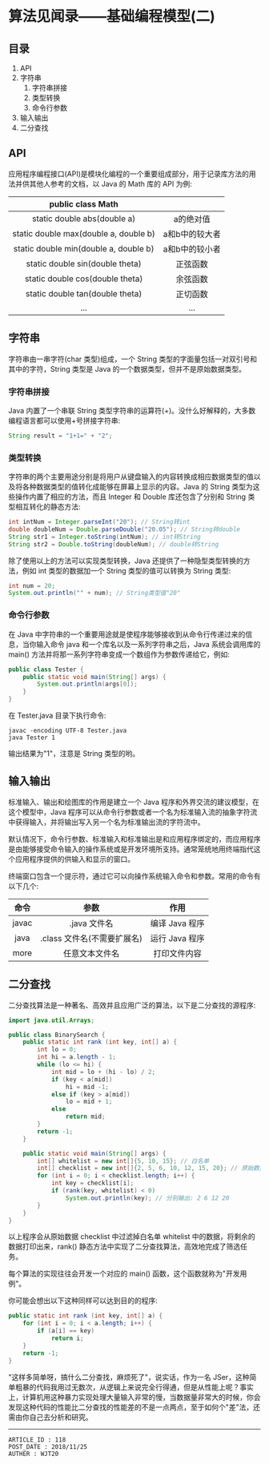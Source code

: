 
# 算法见闻录——基础编程模型(二) #

## 目录 ##

1. API
2. 字符串
    1. 字符串拼接
    2. 类型转换
    3. 命令行参数
3. 输入输出
4. 二分查找

## API ##

应用程序编程接口(API)是模块化编程的一个重要组成部分，用于记录库方法的用法并供其他人参考的文档，以 Java 的 Math 库的 API 为例:

| public class Math                     |               |
| :-----------------------------------: | :-----------: |
| static double abs(double a)           | a的绝对值      |
| static double max(double a, double b) | a和b中的较大者 |
| static double min(double a, double b) | a和b中的较小者 |
| static double sin(double theta)       | 正弦函数       |
| static double cos(double theta)       | 余弦函数       |
| static double tan(double theta)       | 正切函数       |
| ...                                   | ...           |

## 字符串 ##

字符串由一串字符(char 类型)组成，一个 String 类型的字面量包括一对双引号和其中的字符，String 类型是 Java 的一个数据类型，但并不是原始数据类型。

### 字符串拼接 ###

Java 内置了一个串联 String 类型字符串的运算符(+)。没什么好解释的，大多数编程语言都可以使用+号拼接字符串:

```Java
String result = "1+1=" + "2";
```

### 类型转换 ###

字符串的两个主要用途分别是将用户从键盘输入的内容转换成相应数据类型的值以及将各种数据类型的值转化成能够在屏幕上显示的内容。Java 的 String 类型为这些操作内置了相应的方法，而且 Integer 和 Double 库还包含了分别和 String 类型相互转化的静态方法:

```Java
int intNum = Integer.parseInt("20"); // String转int
double doubleNum = Double.parseDouble("20.05"); // String转double
String str1 = Integer.toString(intNum); // int转String
String str2 = Double.toString(doubleNum); // double转String
```

除了使用以上的方法可以实现类型转换，Java 还提供了一种隐型类型转换的方法，例如 int 类型的数据加一个 String 类型的值可以转换为 String 类型:

```Java
int num = 20;
System.out.println("" + num); // String类型值"20"
```

### 命令行参数 ###

在 Java 中字符串的一个重要用途就是使程序能够接收到从命令行传递过来的信息，当你输入命令 java 和一个库名以及一系列字符串之后，Java 系统会调用库的 main() 方法并将那一系列字符串变成一个数组作为参数传递给它，例如:

```Java
public class Tester {
    public static void main(String[] args) {
        System.out.println(args[0]);
    }
}
```

在 Tester.java 目录下执行命令:

```
javac -encoding UTF-8 Tester.java
java Tester 1
```

输出结果为"1"，注意是 String 类型的哟。

## 输入输出 ##

标准输入、输出和绘图库的作用是建立一个 Java 程序和外界交流的建议模型，在这个模型中，Java 程序可以从命令行参数或者一个名为标准输入流的抽象字符流中获得输入，并将输出写入另一个名为标准输出流的字符流中。

默认情况下，命令行参数、标准输入和标准输出是和应用程序绑定的，而应用程序是由能够接受命令输入的操作系统或是开发环境所支持。通常笼统地用终端指代这个应用程序提供的供输入和显示的窗口。

终端窗口包含一个提示符，通过它可以向操作系统输入命令和参数。常用的命令有以下几个:

| 命令    | 参数                       | 作用           |
| :-----: | :-----------------------: | :------------: |
| javac   | .java 文件名               | 编译 Java 程序 |
| java    | .class 文件名(不需要扩展名) | 运行 Java 程序 |
| more    | 任意文本文件名              | 打印文件内容   |

## 二分查找 ##

二分查找算法是一种著名、高效并且应用广泛的算法，以下是二分查找的源程序:

```Java
import java.util.Arrays;

public class BinarySearch {
    public static int rank (int key, int[] a) {
        int lo = 0;
        int hi = a.length - 1;
        while (lo <= hi) {
            int mid = lo + (hi - lo) / 2;
            if (key < a[mid])
                hi = mid -1;
            else if (key > a[mid])
                lo = mid + 1;
            else
                return mid;
        }
        return -1;
    }

    public static void main(String[] args) {
        int[] whitelist = new int[]{5, 10, 15}; // 白名单
        int[] checklist = new int[]{2, 5, 6, 10, 12, 15, 20}; // 原始数据
        for (int i = 0; i < checklist.length; i++) {
            int key = checklist[i];
            if (rank(key, whitelist) < 0)
                System.out.println(key); // 分别输出: 2 6 12 20
        }
    }
}
```

以上程序会从原始数据 checklist 中过滤掉白名单 whitelist 中的数据，将剩余的数据打印出来，rank() 静态方法中实现了二分查找算法，高效地完成了筛选任务。

每个算法的实现往往会开发一个对应的 main() 函数，这个函数就称为"开发用例"。

你可能会想出以下这种同样可以达到目的的程序:

```Java
public static int rank (int key, int[] a) {
    for (int i = 0; i < a.length; i++) {
        if (a[i] == key)
            return i;
    }
    return -1;
}
```

"这样多简单呀，搞什么二分查找，麻烦死了"，说实话，作为一名 JSer，这种简单粗暴的代码我用过无数次，从逻辑上来说完全行得通，但是从性能上呢？事实上，计算机用这种暴力实现处理大量输入非常的慢，当数据量非常大的时候，你会发现这种代码的性能比二分查找的性能差的不是一点两点，至于如何个"差"法，还需由你自己去分析和研究。

---

```
ARTICLE_ID : 118
POST_DATE : 2018/11/25
AUTHER : WJT20
```
